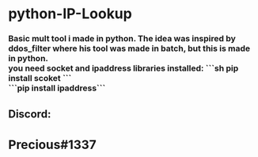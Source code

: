 # <h1>python-IP-Lookup</h1>
<h3>Basic mult tool i made in python. The idea was inspired by ddos_filter where his tool was made in batch, but this is made in python.
<br>
you need socket and ipaddress libraries installed:
```sh
pip install scoket
```
<br>
```pip install ipaddress```
 </h3>
<h2>Discord:<h/h2>
  <h3>Precious#1337</h3>
